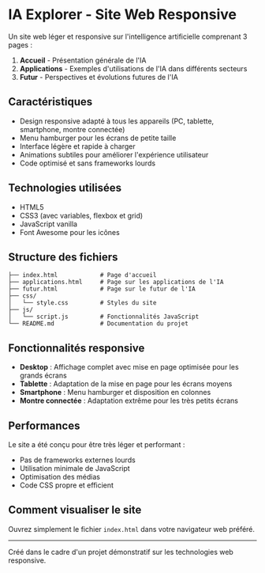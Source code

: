 # IA Explorer - Site Web Responsive

Un site web léger et responsive sur l'intelligence artificielle comprenant 3 pages :

1. **Accueil** - Présentation générale de l'IA
2. **Applications** - Exemples d'utilisations de l'IA dans différents secteurs
3. **Futur** - Perspectives et évolutions futures de l'IA

## Caractéristiques

- Design responsive adapté à tous les appareils (PC, tablette, smartphone, montre connectée)
- Menu hamburger pour les écrans de petite taille
- Interface légère et rapide à charger
- Animations subtiles pour améliorer l'expérience utilisateur
- Code optimisé et sans frameworks lourds

## Technologies utilisées

- HTML5
- CSS3 (avec variables, flexbox et grid)
- JavaScript vanilla
- Font Awesome pour les icônes

## Structure des fichiers

```
├── index.html            # Page d'accueil
├── applications.html     # Page sur les applications de l'IA
├── futur.html            # Page sur le futur de l'IA
├── css/
│   └── style.css         # Styles du site
├── js/
│   └── script.js         # Fonctionnalités JavaScript
└── README.md             # Documentation du projet
```

## Fonctionnalités responsive

- **Desktop** : Affichage complet avec mise en page optimisée pour les grands écrans
- **Tablette** : Adaptation de la mise en page pour les écrans moyens
- **Smartphone** : Menu hamburger et disposition en colonnes
- **Montre connectée** : Adaptation extrême pour les très petits écrans

## Performances

Le site a été conçu pour être très léger et performant :
- Pas de frameworks externes lourds
- Utilisation minimale de JavaScript
- Optimisation des médias
- Code CSS propre et efficient

## Comment visualiser le site

Ouvrez simplement le fichier `index.html` dans votre navigateur web préféré.

---

Créé dans le cadre d'un projet démonstratif sur les technologies web responsive. 